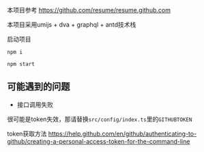
本项目参考 https://github.com/resume/resume.github.com

本项目采用umijs + dva + graphql + antd技术栈

启动项目

```
npm i

npm start

```

## 可能遇到的问题

* 接口调用失败

很可能是token失效，那请替换```src/config/index.ts```里的```GITHUBTOKEN```

token获取方法 https://help.github.com/en/github/authenticating-to-github/creating-a-personal-access-token-for-the-command-line
